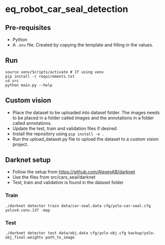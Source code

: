 # eq_robot_car_seal_detection

## Pre-requisites

- Python
- A `.env` file. Created by copying the template and filling in the values.

## Run

```
source venv/Scripts/activate # If using venv
pip install -r requirements.txt
cd src
python main.py --help
```

## Custom vision

- Place the dataset to be uploaded into dataset folder. The images needs to be placed in a
folder called images and the annotations in a folder called annotations.
- Update the test, train and validation files if desired.
- Install the repository using `pip install -e .`
- Run the upload_dataset.py file to upload the dataset to a custom vision project.

## Darknet setup

- Follow the setup from https://github.com/AlexeyAB/darknet
- Use the files from src/cars_seal/darknet
- Test, train and validation is found in the dataset folder

### Train

```
./darknet detector train data/car-seal.data cfg/yolo-car-seal.cfg yolov4.conv.137 -map
```

### Test

```
./darknet detector test data/obj.data cfg/yolo-obj.cfg backup/yolo-obj_final.weights path_to_image
```
